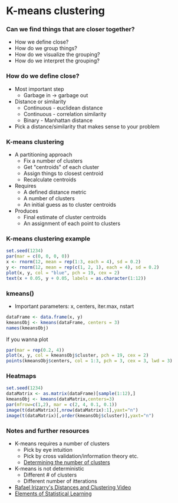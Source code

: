 # K-means clustering

### Can we find things that are closer together?

* How we define close?
* How do we group things?
* How do we visualize the grouping?
* How do we interpret the grouping?


### How do we define close?

* Most important step
	- Garbage in -> garbage out
* Distance or similarity
	- Continuous - euclidean distance
	- Continuous - correlation similarity
	- Binary - Manhattan distance
* Pick a distance/similarity that makes sense to your problem


### K-means clustering 

* A partitioning approach
	- Fix a number of clusters
	- Get "centroids" of each cluster
	- Assign things to closest centroid
	- Recalculate centroids
* Requires
	- A defined distance metric
	- A number of clusters
	- An initial guess as to cluster centroids
* Produces
	- Final estimate of cluster centroids
	- An assignment of each point to clusters

### K-means clustering example

```R
set.seed(1234)
par(mar = c(0, 0, 0, 0))
x <- rnorm(12, mean = rep(1:3, each = 4), sd = 0.2)
y <- rnorm(12, mean = rep(c(1, 2, 1), each = 4), sd = 0.2)
plot(x, y, col = "blue", pch = 19, cex = 2)
text(x + 0.05, y + 0.05, labels = as.character(1:12))
```

### kmeans()

* Important parameters: x, centers, iter.max, nstart

```R
dataFrame <- data.frame(x, y)
kmeansObj <- kmeans(dataFrame, centers = 3)
names(kmeansObj)
```

If you wanna plot

```R
par(mar = rep(0.2, 4))
plot(x, y, col = kmeansObj$cluster, pch = 19, cex = 2)
points(kmeansObj$centers, col = 1:3, pch = 3, cex = 3, lwd = 3)
```

### Heatmaps

```R
set.seed(1234)
dataMatrix <- as.matrix(dataFrame)[sample(1:12),]
kmeansObj <- kmeans(dataMatrix,centers=3)
par(mfrow=c(1,2), mar = c(2, 4, 0.1, 0.1))
image(t(dataMatrix)[,nrow(dataMatrix):1],yaxt="n")
image(t(dataMatrix)[,order(kmeansObj$cluster)],yaxt="n")
```

### Notes and further resources

* K-means requires a number of clusters
	- Pick by eye intuition
	- Pick by cross validation/information theory etc.
	- [Determining the number of clusters](https://en.wikipedia.org/wiki/Determining_the_number_of_clusters_in_a_data_set)
* K-means is not deterministic
	- Different # of clusters
	- Different number of itterations
* [Rafael Irizarry's Distances and Clustering Video](https://www.youtube.com/watch?v=wQhVWUcXM0A)
* [Elements of Statistical Learning](http://statweb.stanford.edu/~tibs/ElemStatLearn/)